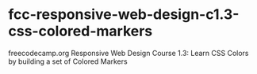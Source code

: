 # fcc-responsive-web-design-c1.3-css-colored-markers
freecodecamp.org Responsive Web Design Course 1.3: Learn CSS Colors by building a set of Colored Markers
